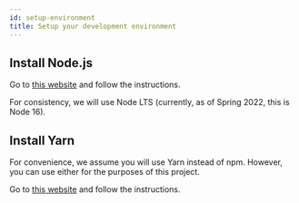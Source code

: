 ```yaml
---
id: setup-environment
title: Setup your development environment
---
```


## Install Node.js

Go to [this website](https://nodejs.org/en/download/) and follow the instructions.

For consistency, we will use Node LTS (currently, as of Spring 2022, this is Node 16).

## Install Yarn

For convenience, we assume you will use Yarn instead of npm. However, you can use either for the purposes of this project.

Go to [this website](https://classic.yarnpkg.com/en/) and follow the instructions.
